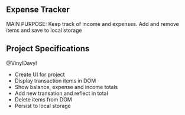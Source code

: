## Expense Tracker
MAIN PURPOSE:
Keep track of income and expenses. Add and remove items and save to local storage

## Project Specifications
@VinylDavyl
- Create UI for project
- Display transaction items in DOM
- Show balance, expense and income totals
- Add new transation and reflect in total
- Delete items from DOM
- Persist to local storage

